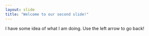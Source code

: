 ```yaml
---
layout: slide
title: "Welcome to our second slide!"
---
```

I have some idea of what I am doing.
Use the left arrow to go back!

